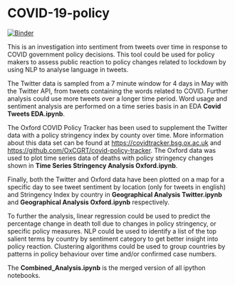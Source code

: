 # COVID-19-policy

[![Binder](https://mybinder.org/badge_logo.svg)](https://mybinder.org/v2/gh/elenche95/COVID-19-policy/master)

This is an investigation into sentiment from tweets over time in response to COVID government policy decisions. This tool could be used for policy makers to assess public reaction to policy changes related to lockdown by using NLP to analyse language in tweets.

The Twitter data is sampled from a 7 minute window for 4 days in May with the Twitter API, from tweets containing the words related to COVID. Further analysis could use more tweets over a longer time period. Word usage and sentiment analysis are performed on a time series basis in an EDA <b>Covid Tweets EDA.ipynb</b>. 

The Oxford COVID Policy Tracker has been used to supplement the Twitter data with a policy stringency index by county over time. More information about this data set can be found at https://covidtracker.bsg.ox.ac.uk and https://github.com/OxCGRT/covid-policy-tracker. The Oxford data was used to plot time series data of deaths with policy stringency changes shown in <b>Time Series Stringency Analysis Oxford.ipynb</b>. 

Finally, both the Twitter and Oxford data have been plotted on a map for a specific day to see tweet sentiment by location (only for tweets in english) and Stringency Index by country in <b>Geographical Analysis Twitter.ipynb</b> and <b>Geographical Analysis Oxford.ipynb</b> respectively. 

To further the analysis, linear regression could be used to predict the percentage change in death toll due to changes in policy stringency, or specific policy measures. NLP could be used to identify a list of the top salient terms by country by sentiment category to get better insight into policy reaction. Clustering algorithms could be used to group countries by patterns in policy behaviour over time and/or confirmed case numbers. 

The <b>Combined_Analysis.ipynb</b> is the merged version of all ipython notebooks.
